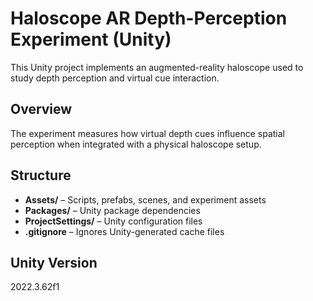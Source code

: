 # Haloscope AR Depth-Perception Experiment (Unity)

This Unity project implements an augmented-reality haloscope used to study depth perception and virtual cue interaction.

## Overview
The experiment measures how virtual depth cues influence spatial perception when integrated with a physical haloscope setup.

## Structure
- **Assets/** – Scripts, prefabs, scenes, and experiment assets  
- **Packages/** – Unity package dependencies  
- **ProjectSettings/** – Unity configuration files  
- **.gitignore** – Ignores Unity-generated cache files

## Unity Version
2022.3.62f1
